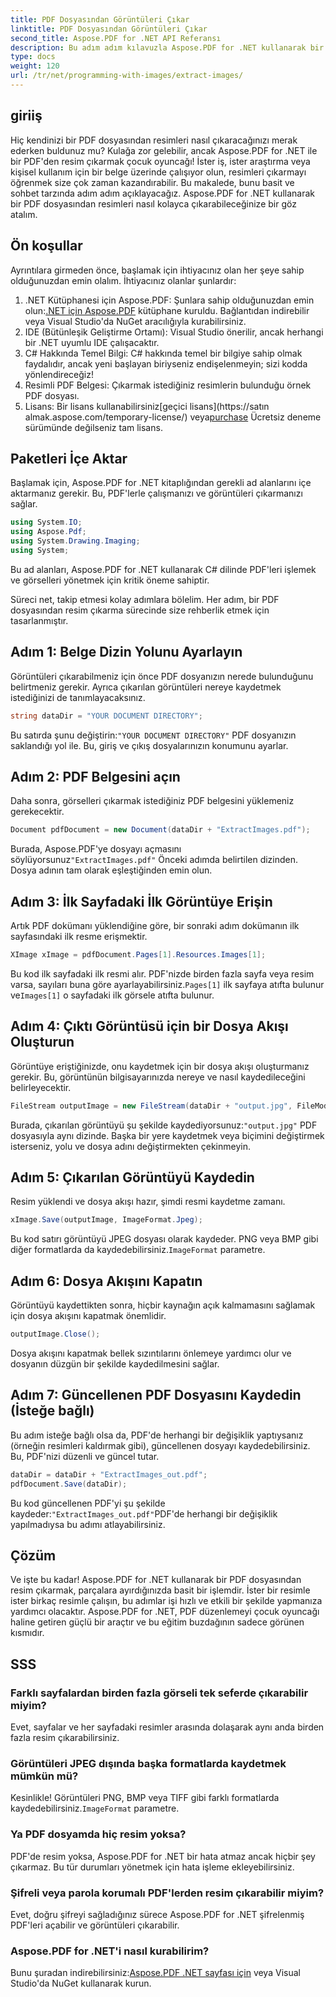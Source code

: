 ```yaml
---
title: PDF Dosyasından Görüntüleri Çıkar
linktitle: PDF Dosyasından Görüntüleri Çıkar
second_title: Aspose.PDF for .NET API Referansı
description: Bu adım adım kılavuzla Aspose.PDF for .NET kullanarak bir PDF dosyasından görüntüleri nasıl çıkaracağınızı öğrenin. İzlenmesi kolay talimatlarla başlayın.
type: docs
weight: 120
url: /tr/net/programming-with-images/extract-images/
---
```

## giriiş

Hiç kendinizi bir PDF dosyasından resimleri nasıl çıkaracağınızı merak ederken buldunuz mu? Kulağa zor gelebilir, ancak Aspose.PDF for .NET ile bir PDF'den resim çıkarmak çocuk oyuncağı! İster iş, ister araştırma veya kişisel kullanım için bir belge üzerinde çalışıyor olun, resimleri çıkarmayı öğrenmek size çok zaman kazandırabilir. Bu makalede, bunu basit ve sohbet tarzında adım adım açıklayacağız. Aspose.PDF for .NET kullanarak bir PDF dosyasından resimleri nasıl kolayca çıkarabileceğinize bir göz atalım.

## Ön koşullar

Ayrıntılara girmeden önce, başlamak için ihtiyacınız olan her şeye sahip olduğunuzdan emin olalım. İhtiyacınız olanlar şunlardır:

1.  .NET Kütüphanesi için Aspose.PDF: Şunlara sahip olduğunuzdan emin olun:[.NET için Aspose.PDF](https://releases.aspose.com/pdf/net/) kütüphane kuruldu. Bağlantıdan indirebilir veya Visual Studio'da NuGet aracılığıyla kurabilirsiniz.
2. IDE (Bütünleşik Geliştirme Ortamı): Visual Studio önerilir, ancak herhangi bir .NET uyumlu IDE çalışacaktır.
3. C# Hakkında Temel Bilgi: C# hakkında temel bir bilgiye sahip olmak faydalıdır, ancak yeni başlayan biriyseniz endişelenmeyin; sizi kodda yönlendireceğiz!
4. Resimli PDF Belgesi: Çıkarmak istediğiniz resimlerin bulunduğu örnek PDF dosyası.
5.  Lisans: Bir lisans kullanabilirsiniz[geçici lisans](https://satın almak.aspose.com/temporary-license/) veya[purchase](https://purchase.aspose.com/buy) Ücretsiz deneme sürümünde değilseniz tam lisans.

## Paketleri İçe Aktar

Başlamak için, Aspose.PDF for .NET kitaplığından gerekli ad alanlarını içe aktarmanız gerekir. Bu, PDF'lerle çalışmanızı ve görüntüleri çıkarmanızı sağlar.

```csharp
using System.IO;
using Aspose.Pdf;
using System.Drawing.Imaging;
using System;
```

Bu ad alanları, Aspose.PDF for .NET kullanarak C# dilinde PDF'leri işlemek ve görselleri yönetmek için kritik öneme sahiptir.

Süreci net, takip etmesi kolay adımlara bölelim. Her adım, bir PDF dosyasından resim çıkarma sürecinde size rehberlik etmek için tasarlanmıştır.

## Adım 1: Belge Dizin Yolunu Ayarlayın

Görüntüleri çıkarabilmeniz için önce PDF dosyanızın nerede bulunduğunu belirtmeniz gerekir. Ayrıca çıkarılan görüntüleri nereye kaydetmek istediğinizi de tanımlayacaksınız.

```csharp
string dataDir = "YOUR DOCUMENT DIRECTORY";
```

 Bu satırda şunu değiştirin:`"YOUR DOCUMENT DIRECTORY"` PDF dosyanızın saklandığı yol ile. Bu, giriş ve çıkış dosyalarınızın konumunu ayarlar.

## Adım 2: PDF Belgesini açın

Daha sonra, görselleri çıkarmak istediğiniz PDF belgesini yüklemeniz gerekecektir.

```csharp
Document pdfDocument = new Document(dataDir + "ExtractImages.pdf");
```

 Burada, Aspose.PDF'ye dosyayı açmasını söylüyorsunuz`"ExtractImages.pdf"` Önceki adımda belirtilen dizinden. Dosya adının tam olarak eşleştiğinden emin olun.

## Adım 3: İlk Sayfadaki İlk Görüntüye Erişin

Artık PDF dokümanı yüklendiğine göre, bir sonraki adım dokümanın ilk sayfasındaki ilk resme erişmektir.

```csharp
XImage xImage = pdfDocument.Pages[1].Resources.Images[1];
```

 Bu kod ilk sayfadaki ilk resmi alır. PDF'nizde birden fazla sayfa veya resim varsa, sayıları buna göre ayarlayabilirsiniz.`Pages[1]` ilk sayfaya atıfta bulunur ve`Images[1]` o sayfadaki ilk görsele atıfta bulunur.

## Adım 4: Çıktı Görüntüsü için bir Dosya Akışı Oluşturun

Görüntüye eriştiğinizde, onu kaydetmek için bir dosya akışı oluşturmanız gerekir. Bu, görüntünün bilgisayarınızda nereye ve nasıl kaydedileceğini belirleyecektir.

```csharp
FileStream outputImage = new FileStream(dataDir + "output.jpg", FileMode.Create);
```

 Burada, çıkarılan görüntüyü şu şekilde kaydediyorsunuz:`"output.jpg"` PDF dosyasıyla aynı dizinde. Başka bir yere kaydetmek veya biçimini değiştirmek isterseniz, yolu ve dosya adını değiştirmekten çekinmeyin.

## Adım 5: Çıkarılan Görüntüyü Kaydedin

Resim yüklendi ve dosya akışı hazır, şimdi resmi kaydetme zamanı.

```csharp
xImage.Save(outputImage, ImageFormat.Jpeg);
```

 Bu kod satırı görüntüyü JPEG dosyası olarak kaydeder. PNG veya BMP gibi diğer formatlarda da kaydedebilirsiniz.`ImageFormat` parametre.

## Adım 6: Dosya Akışını Kapatın

Görüntüyü kaydettikten sonra, hiçbir kaynağın açık kalmamasını sağlamak için dosya akışını kapatmak önemlidir.

```csharp
outputImage.Close();
```

Dosya akışını kapatmak bellek sızıntılarını önlemeye yardımcı olur ve dosyanın düzgün bir şekilde kaydedilmesini sağlar.

## Adım 7: Güncellenen PDF Dosyasını Kaydedin (İsteğe bağlı)

Bu adım isteğe bağlı olsa da, PDF'de herhangi bir değişiklik yaptıysanız (örneğin resimleri kaldırmak gibi), güncellenen dosyayı kaydedebilirsiniz. Bu, PDF'nizi düzenli ve güncel tutar.

```csharp
dataDir = dataDir + "ExtractImages_out.pdf";
pdfDocument.Save(dataDir);
```

 Bu kod güncellenen PDF'yi şu şekilde kaydeder:`"ExtractImages_out.pdf"`PDF'de herhangi bir değişiklik yapılmadıysa bu adımı atlayabilirsiniz.

## Çözüm

Ve işte bu kadar! Aspose.PDF for .NET kullanarak bir PDF dosyasından resim çıkarmak, parçalara ayırdığınızda basit bir işlemdir. İster bir resimle ister birkaç resimle çalışın, bu adımlar işi hızlı ve etkili bir şekilde yapmanıza yardımcı olacaktır. Aspose.PDF for .NET, PDF düzenlemeyi çocuk oyuncağı haline getiren güçlü bir araçtır ve bu eğitim buzdağının sadece görünen kısmıdır. 

## SSS

### Farklı sayfalardan birden fazla görseli tek seferde çıkarabilir miyim?
Evet, sayfalar ve her sayfadaki resimler arasında dolaşarak aynı anda birden fazla resim çıkarabilirsiniz.

### Görüntüleri JPEG dışında başka formatlarda kaydetmek mümkün mü?
 Kesinlikle! Görüntüleri PNG, BMP veya TIFF gibi farklı formatlarda kaydedebilirsiniz.`ImageFormat` parametre.

### Ya PDF dosyamda hiç resim yoksa?
PDF'de resim yoksa, Aspose.PDF for .NET bir hata atmaz ancak hiçbir şey çıkarmaz. Bu tür durumları yönetmek için hata işleme ekleyebilirsiniz.

### Şifreli veya parola korumalı PDF'lerden resim çıkarabilir miyim?
Evet, doğru şifreyi sağladığınız sürece Aspose.PDF for .NET şifrelenmiş PDF'leri açabilir ve görüntüleri çıkarabilir.

### Aspose.PDF for .NET'i nasıl kurabilirim?
 Bunu şuradan indirebilirsiniz:[Aspose.PDF .NET sayfası için](https://releases.aspose.com/pdf/net/) veya Visual Studio'da NuGet kullanarak kurun.